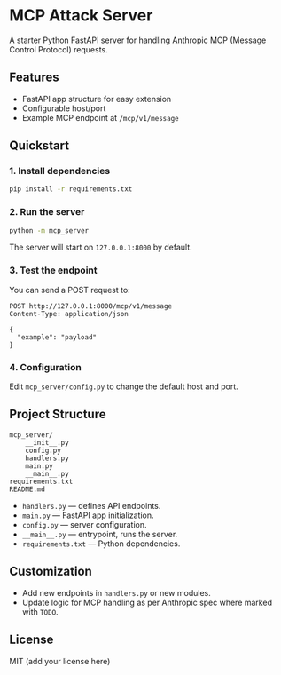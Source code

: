 # MCP Attack Server

A starter Python FastAPI server for handling Anthropic MCP (Message Control Protocol) requests.

## Features

- FastAPI app structure for easy extension
- Configurable host/port
- Example MCP endpoint at `/mcp/v1/message`

## Quickstart

### 1. Install dependencies

```bash
pip install -r requirements.txt
```

### 2. Run the server

```bash
python -m mcp_server
```

The server will start on `127.0.0.1:8000` by default.

### 3. Test the endpoint

You can send a POST request to:

```
POST http://127.0.0.1:8000/mcp/v1/message
Content-Type: application/json

{
  "example": "payload"
}
```

### 4. Configuration

Edit `mcp_server/config.py` to change the default host and port.

## Project Structure

```
mcp_server/
    __init__.py
    config.py
    handlers.py
    main.py
    __main__.py
requirements.txt
README.md
```

- `handlers.py` — defines API endpoints.
- `main.py` — FastAPI app initialization.
- `config.py` — server configuration.
- `__main__.py` — entrypoint, runs the server.
- `requirements.txt` — Python dependencies.

## Customization

- Add new endpoints in `handlers.py` or new modules.
- Update logic for MCP handling as per Anthropic spec where marked with `TODO`.

## License

MIT (add your license here)